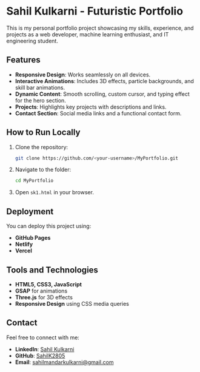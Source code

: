 
# Sahil Kulkarni - Futuristic Portfolio

This is my personal portfolio project showcasing my skills, experience, and projects as a web developer, machine learning enthusiast, and IT engineering student.

## Features
- **Responsive Design**: Works seamlessly on all devices.
- **Interactive Animations**: Includes 3D effects, particle backgrounds, and skill bar animations.
- **Dynamic Content**: Smooth scrolling, custom cursor, and typing effect for the hero section.
- **Projects**: Highlights key projects with descriptions and links.
- **Contact Section**: Social media links and a functional contact form.



## How to Run Locally
1. Clone the repository:
   ```bash
   git clone https://github.com/<your-username>/MyPortfolio.git
   ```
2. Navigate to the folder:
   ```bash
   cd MyPortfolio
   ```
3. Open `sk1.html` in your browser.

## Deployment
You can deploy this project using:
- **GitHub Pages**
- **Netlify**
- **Vercel**

## Tools and Technologies
- **HTML5, CSS3, JavaScript**
- **GSAP** for animations
- **Three.js** for 3D effects
- **Responsive Design** using CSS media queries

## Contact
Feel free to connect with me:
- **LinkedIn**: [Sahil Kulkarni](https://www.linkedin.com/in/sahil-kulkarni-784244319)
- **GitHub**: [SahilK2805](https://github.com/SahilK2805)
- **Email**: [sahilmandarkulkarni@gmail.com](mailto:sahilmandarkulkarni@gmail.com)

